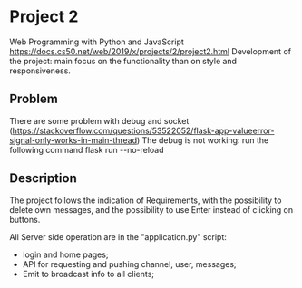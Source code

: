 # Project 2

Web Programming with Python and JavaScript
https://docs.cs50.net/web/2019/x/projects/2/project2.html
Development of the project: main focus on the functionality than on style and responsiveness.


## Problem
There are some problem with debug and socket (https://stackoverflow.com/questions/53522052/flask-app-valueerror-signal-only-works-in-main-thread)
The debug is not working: run the following command
flask run --no-reload


## Description
The project follows the indication of Requirements, with the possibility to delete own messages, and the possibility to use Enter instead of clicking on buttons.

All Server side operation are in the "application.py" script:
- login and home pages;
- API for requesting and pushing channel, user, messages;
- Emit to broadcast info to all clients;